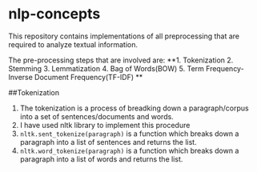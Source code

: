 # nlp-concepts
This repository contains implementations of all preprocessing that are required to analyze textual information.

The pre-processing steps that are involved are:
**1. Tokenization 
2. Stemming 
3. Lemmatization
4. Bag of Words(BOW)
5. Term Frequency-Inverse Document Frequency(TF-IDF) **

##Tokenization
1. The tokenization is a process of breadking down a paragraph/corpus into a set of sentences/documents and words. 
2. I have used nltk library to implement this procedure
3. `nltk.sent_tokenize(paragraph)` is a function which breaks down a paragraph into a list of sentences and returns the list.
4. `nltk.word_tokenize(paragraph)` is a function which breaks down a paragraph into a list of words and returns the list.
